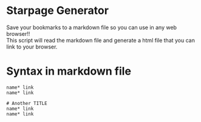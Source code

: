 # Starpage Generator

Save your bookmarks to a markdown file so you can use in any web browser!!  
This script will read the markdown file and generate a html file that you can link to your browser.  

# Syntax in markdown file

```# TITLE  
name* link
name* link

# Another TITLE 
name* link
name* link

```
